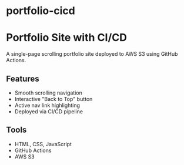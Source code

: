 # portfolio-cicd
# Portfolio Site with CI/CD
A single-page scrolling portfolio site deployed to AWS S3 using GitHub Actions.

## Features
- Smooth scrolling navigation
- Interactive "Back to Top" button
- Active nav link highlighting
- Deployed via CI/CD pipeline

## Tools
- HTML, CSS, JavaScript
- GitHub Actions
- AWS S3
